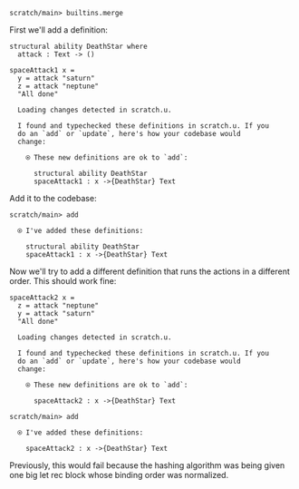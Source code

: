 ``` ucm :hide
scratch/main> builtins.merge

```

First we'll add a definition:

``` unison
structural ability DeathStar where
  attack : Text -> ()

spaceAttack1 x =
  y = attack "saturn"
  z = attack "neptune"
  "All done"
```

``` ucm :added-by-ucm
  Loading changes detected in scratch.u.

  I found and typechecked these definitions in scratch.u. If you
  do an `add` or `update`, here's how your codebase would
  change:
  
    ⍟ These new definitions are ok to `add`:
    
      structural ability DeathStar
      spaceAttack1 : x ->{DeathStar} Text

```

Add it to the codebase:

``` ucm
scratch/main> add

  ⍟ I've added these definitions:
  
    structural ability DeathStar
    spaceAttack1 : x ->{DeathStar} Text

```

Now we'll try to add a different definition that runs the actions in a different order. This should work fine:

``` unison
spaceAttack2 x =
  z = attack "neptune"
  y = attack "saturn"
  "All done"
```

``` ucm :added-by-ucm
  Loading changes detected in scratch.u.

  I found and typechecked these definitions in scratch.u. If you
  do an `add` or `update`, here's how your codebase would
  change:
  
    ⍟ These new definitions are ok to `add`:
    
      spaceAttack2 : x ->{DeathStar} Text

```

``` ucm
scratch/main> add

  ⍟ I've added these definitions:
  
    spaceAttack2 : x ->{DeathStar} Text

```

Previously, this would fail because the hashing algorithm was being given one big let rec block whose binding order was normalized.
